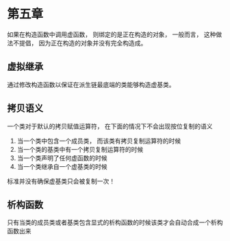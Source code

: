 # 第五章

如果在构造函数中调用虚函数， 则绑定的是正在构造的对象， 一般而言， 这种做法不提倡， 因为正在构造的对象并没有完全构造成。

## 虚拟继承

通过修改构造函数以保证在派生链最底端的类能够构造虚基类。

## 拷贝语义

一个类对于默认的拷贝赋值运算符， 在下面的情况下不会出现按位复制的语义

1. 当一个类中包含一个成员类， 而该类有拷贝复制运算符的时候
2. 当一个类的基类中有一个拷贝复制运算符的时候
3. 当一个类声明了任何虚函数的时候
4. 当一个类继承自一个虚基类的时候

标准并没有确保虚基类只会被复制一次！

## 析构函数

只有当类的成员类或者基类包含显式的析构函数的时候该类才会自动合成一个析构函数出来